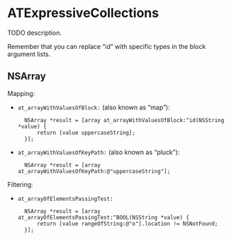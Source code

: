 # ATExpressiveCollections

TODO description.

Remember that you can replace “id” with specific types in the block argument lists.


## NSArray

Mapping:

* `at_arrayWithValuesOfBlock:` (also known as “map”):

        NSArray *result = [array at_arrayWithValuesOfBlock:^id(NSString *value) {
            return [value uppercaseString];
        }];

* `at_arrayWithValuesOfKeyPath:` (also known as “pluck”):

        NSArray *result = [array at_arrayWithValuesOfKeyPath:@"uppercaseString"];

Filtering:

* `at_arrayOfElementsPassingTest:`

        NSArray *result = [array at_arrayOfElementsPassingTest:^BOOL(NSString *value) {
            return [value rangeOfString:@"o"].location != NSNotFound;
        }];

